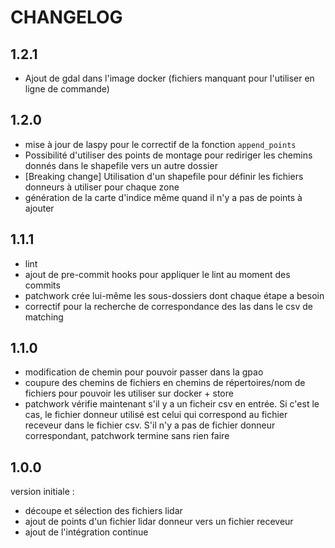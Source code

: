 # CHANGELOG

## 1.2.1
- Ajout de gdal dans l'image docker (fichiers manquant pour l'utiliser en ligne de commande)

## 1.2.0
- mise à jour de laspy pour le correctif de la fonction `append_points`
- Possibilité d'utiliser des points de montage pour rediriger les chemins donnés dans le shapefile vers un autre dossier
- [Breaking change] Utilisation d'un shapefile pour définir les fichiers donneurs à utiliser pour chaque zone
- génération de la carte d'indice même quand il n'y a pas de points à ajouter

## 1.1.1
- lint
- ajout de pre-commit hooks pour appliquer le lint au moment des commits
- patchwork crée lui-même les sous-dossiers dont chaque étape a besoin
- correctif pour la recherche de correspondance des las dans le csv de matching

## 1.1.0
- modification de chemin pour pouvoir passer dans la gpao
- coupure des chemins de fichiers en chemins de répertoires/nom de fichiers pour pouvoir les utiliser sur docker + store
- patchwork vérifie maintenant s'il y a un ficheir csv en entrée. Si c'est le cas, le fichier donneur utilisé est celui qui correspond au fichier receveur dans le fichier csv. S'il n'y a pas de fichier donneur correspondant, patchwork termine sans rien faire

## 1.0.0
version initiale :
- découpe et sélection des fichiers lidar
- ajout de points d'un fichier lidar donneur vers un fichier receveur
- ajout de l'intégration continue